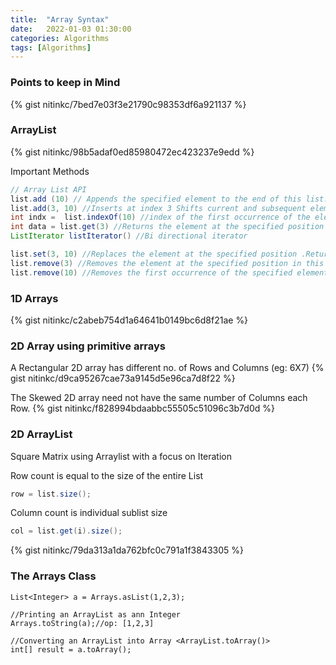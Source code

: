 ```yaml
---
title:  "Array Syntax"
date:   2022-01-03 01:30:00
categories: Algorithms
tags: [Algorithms]
---
```


### Points to keep in Mind
{% gist nitinkc/7bed7e03f3e21790c98353df6a921137 %}

### ArrayList
{% gist nitinkc/98b5adaf0ed85980472ec423237e9edd %}

Important Methods
```java
// Array List API
list.add (10) // Appends the specified element to the end of this list. Returns boolean
list.add(3, 10) //Inserts at index 3 Shifts current and subsequent elements to the right (adds one to their indices)
int indx =  list.indexOf(10) //index of the first occurrence of the element in the list, or -1 if this list does not contain the element.
int data = list.get(3) //Returns the element at the specified position in this list.
ListIterator listIterator() //Bi directional iterator

list.set(3, 10) //Replaces the element at the specified position .Returns the previous element 
list.remove(3) //Removes the element at the specified position in this list.
list.remove(10) //Removes the first occurrence of the specified element from this list, if it is present.
```
### 1D Arrays
{% gist nitinkc/c2abeb754d1a64641b0149bc6d8f21ae %}

### 2D Array using primitive arrays

A Rectangular 2D array has different no. of Rows and Columns (eg: 6X7)
{% gist nitinkc/d9ca95267cae73a9145d5e96ca7d8f22 %}


The Skewed 2D array need not have the same number of Columns each Row.
{% gist nitinkc/f828994bdaabbc55505c51096c3b7d0d %}

### 2D ArrayList
Square Matrix using Arraylist with a focus on Iteration

Row count is equal to the size of the entire List
```java
row = list.size();
```
Column count is individual sublist size
```java
col = list.get(i).size();
```
{% gist nitinkc/79da313a1da762bfc0c791a1f3843305 %}


### The Arrays Class

```
List<Integer> a = Arrays.asList(1,2,3);

//Printing an ArrayList as ann Integer
Arrays.toString(a);//op: [1,2,3]

//Converting an ArrayList into Array <ArrayList.toArray()>
int[] result = a.toArray();
```